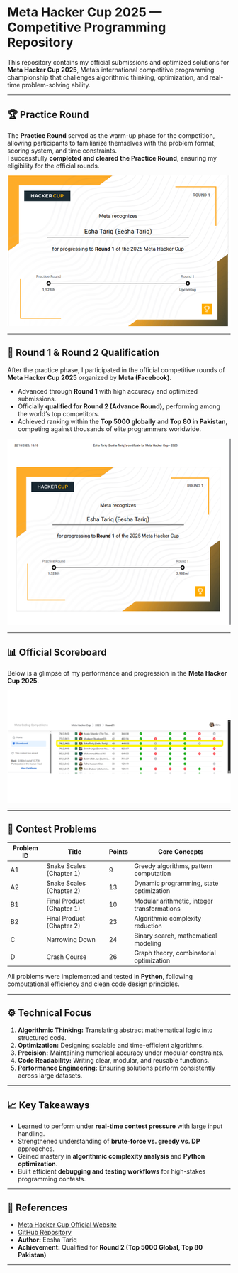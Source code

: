 # Meta Hacker Cup 2025 — Competitive Programming Repository

This repository contains my official submissions and optimized solutions for **Meta Hacker Cup 2025**, Meta’s international competitive programming championship that challenges algorithmic thinking, optimization, and real-time problem-solving ability.

---

## 🏆 Practice Round

The **Practice Round** served as the warm-up phase for the competition, allowing participants to familiarize themselves with the problem format, scoring system, and time constraints.  
I successfully **completed and cleared the Practice Round**, ensuring my eligibility for the official rounds.

![Practice Round Certificate](meta-hacker-cup.png)

---

## 🚀 Round 1 & Round 2 Qualification

After the practice phase, I participated in the official competitive rounds of **Meta Hacker Cup 2025** organized by **Meta (Facebook)**.

- Advanced through **Round 1** with high accuracy and optimized submissions.  
- Officially **qualified for Round 2 (Advance Round)**, performing among the world’s top competitors.  
- Achieved ranking within the **Top 5000 globally** and **Top 80 in Pakistan**, competing against thousands of elite programmers worldwide.

![Round 1 Completion](round1_completion.png)

---

## 📊 Official Scoreboard

Below is a glimpse of my performance and progression in the **Meta Hacker Cup 2025**.

![Scoreboard](scoreboard.png)

---

## 🧩 Contest Problems

| Problem ID | Title | Points | Core Concepts |
|-------------|--------|---------|----------------|
| A1 | Snake Scales (Chapter 1) | 9 | Greedy algorithms, pattern computation |
| A2 | Snake Scales (Chapter 2) | 13 | Dynamic programming, state optimization |
| B1 | Final Product (Chapter 1) | 10 | Modular arithmetic, integer transformations |
| B2 | Final Product (Chapter 2) | 23 | Algorithmic complexity reduction |
| C | Narrowing Down | 24 | Binary search, mathematical modeling |
| D | Crash Course | 26 | Graph theory, combinatorial optimization |

All problems were implemented and tested in **Python**, following computational efficiency and clean code design principles.

---

## ⚙️ Technical Focus

1. **Algorithmic Thinking:** Translating abstract mathematical logic into structured code.  
2. **Optimization:** Designing scalable and time-efficient algorithms.  
3. **Precision:** Maintaining numerical accuracy under modular constraints.  
4. **Code Readability:** Writing clear, modular, and reusable functions.  
5. **Performance Engineering:** Ensuring solutions perform consistently across large datasets.

---

## 📈 Key Takeaways

- Learned to perform under **real-time contest pressure** with large input handling.  
- Strengthened understanding of **brute-force vs. greedy vs. DP** approaches.  
- Gained mastery in **algorithmic complexity analysis** and **Python optimization**.  
- Built efficient **debugging and testing workflows** for high-stakes programming contests.

---

## 🔗 References

- [Meta Hacker Cup Official Website](https://www.metacup.com)  
- [GitHub Repository](https://github.com/codewithEshaYoutube/Meta_Hacker_Cup_2025)  
- **Author:** Eesha Tariq  
- **Achievement:** Qualified for **Round 2 (Top 5000 Global, Top 80 Pakistan)**

---
